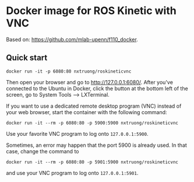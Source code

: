 # Docker image for ROS Kinetic with VNC

Based on:  <https://github.com/mlab-upenn/f110_docker>.

## Quick start
```
docker run -it -p 6080:80 nxtruong/roskineticvnc
```
Then open your browser and go to http://127.0.0.1:6080/.
After you've connected to the Ubuntu in Docker, click the button at the bottom left of the screen, go to System Tools --> LXTerminal.

If you want to use a dedicated remote desktop program (VNC) instead of your web
browser, start the container with the following command:
```
docker run -it --rm -p 6080:80 -p 5900:5900 nxtruong/roskineticvnc
```
Use your favorite VNC program to log onto `127.0.0.1:5900`.

Sometimes, an error may happen that the port 5900 is already used. In that case, change the command to
```
docker run -it --rm -p 6080:80 -p 5901:5900 nxtruong/roskineticvnc
```
and use your VNC program to log onto `127.0.0.1:5901`.
